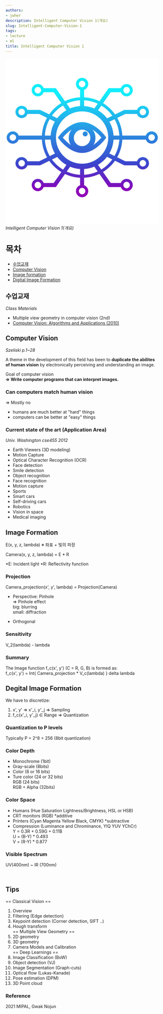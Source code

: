 ```yaml
---
authors:
- jwher
description: Intelligent Computer Vision 1(개요)
slug: Intelligent-Computer-Vision-1
tags:
- lecture
- ml
title: Intelligent Computer Vision 1
---
```


![computer-vision](/img/logos/computer-vision.svg)
*Intelligent Computer Vision 1(개요)*  
<!--truncate-->

# 목차
* [수업교재](#수업교재)
* [Computer Vision](#computer-vision)
* [Image formation](#image-formation)
* [Digital Image Formation](#degital-image-formation)

## 수업교재  
*Class Materials*

* Multiple view geometry in computer vision (2nd)
* [Computer Vision: Algorithms and Applications (2010)](http://szeliski.org/Book/drafts/SzeliskiBook_20100903_draft.pdf)

## Computer Vision
*Szeliski p.1~28*

A theme in the development of this field has been to
**duplicate the abilites of human vision** by electronically
perceiving and understanding an image.

Goal of computer vision  
**=> Write computer programs that can interpret images.**

### Can computers match human vision
=> Mostly no
* humans are much better at "hard" things
* computers can be better at "easy" things

### Current state of the art (Application Area)
*Univ. Washington cse455 2012*
* Earth Viewers (3D modeling)
* Motion Capture
* Optical Character Recognition (OCR)
* Face detection
* Smile detection
* Object recognition
* Face recognition
* Motion capture
* Sports
* Smart cars
* Self-driving cars
* Robotics
* Vision in space
* Medical imaging

## Image Formation

E(x, y, z, lambda)
※ 좌표 + 빛의 파장

Camera(x, y, z, lambda) = E * R

*E: Incident light
*R: Reflectivity function

### Projection

Camera_projection(x', y', lambda) = Projection(Camera)

* Perspective: Pinhole  
=>  Pinhole effect  
  big: blurring  
  small: diffraction

* Orthogonal

### Sensitivity
V_2(lambda) - lambda

### Summary
The Image function f_c(x', y') (C = R, G, B) is formed as:  
f_c(x', y') = Int{ Camera_projection * V_c(lambda) } delta lambda

## Degital Image Formation
We have to discretize:
1. x', y' => x'_i, y'_j => Sampling
2. f_c(x'_i, y'_j) ∈ Range => Quantization

### Quantization to P levels
Typically P = 2^8 = 256 (8bit quantization)

### Color Depth
* Monochrome (1bit)
* Gray-scale (8bits)
* Color (8 or 16 bits)
* Ture color (24 or 32 bits)  
  RGB (24 bits)  
  RGB + Alpha (32bits)
  
### Color Space
* Humans (Hue Saturation Lightness/Brightness, HSL or HSB)
* CRT monitors (RGB) *additive
* Printers (Cyan Magenta Yellow Black, CMYK) *subtractive
* Compression (Luminance and Chrominance, YIQ YUV YChCr)  
Y = 0.3R + 0.59G + 0.11B  
U = (B-Y) * 0.493  
V = (R-Y) * 0.877

### Visible Spectrum
UV(400nm) ~ IR (700nm)

<br/>

## Tips

   == Classical Vision ==
1. Overview
2. Filtering (Edge detection)
3. Keypoint detection (Corner detection, SIFT ..)
4. Hough transform  
   == Multiple View Geometry ==
5. 2D geometry
6. 3D geometry
7. Camera Models and Calibration  
   == Deep Learnings ==   
8. Image Classification (BoW)
9. Object detection (VJ)
10. Image Segmentation (Graph-cuts)
11. Optical flow (Lukas-Kanade)
12. Pose estimation (DPM)
13. 3D Point cloud


### Reference  

2021 MIPAL, Gwak Nojun


<!-- update log -->
<!--
본문에 추가할 내용을 적는다.
-->
